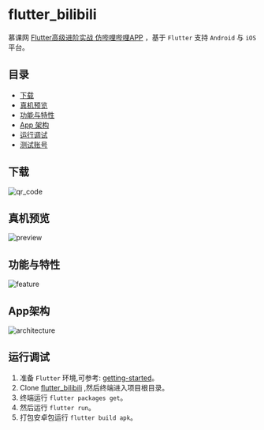# flutter_bilibili

慕课网 [Flutter高级进阶实战 仿哔哩哔哩APP](https://coding.imooc.com/class/487.html) ，基于 `Flutter` 支持 `Android` 与 `iOS` 平台。

## 目录

- [下载](#下载)
- [真机预览](#真机预览)
- [功能与特性](#功能与特性)
- [App 架构](#App架构)
- [运行调试](#运行调试)
- [测试账号](#测试账号)


## 下载

![qr_code](https://apk-1256738511.cos.ap-chengdu.myqcloud.com/FlutterBilibili/images/qr_code.png)

## 真机预览

![preview](https://coding.imooc.com/static/module/class/content/img/487/section1-main1.png)

## 功能与特性

![feature](https://raw.githubusercontent.com/wkl007/flutter_bilibili/master/screenshots/feature.png)

## App架构

![architecture](https://raw.githubusercontent.com/wkl007/flutter_bilibili/master/screenshots/architecture.png)

## 运行调试

1. 准备 `Flutter` 环境,可参考: [getting-started](<https://flutter-io.cn/docs/get-started/install>)。
2. Clone [flutter_bilibili](https://github.com/wkl007/flutter_bilibili.git) ,然后终端进入项目根目录。
3. 终端运行 `flutter packages get`。
4. 然后运行 `flutter run`。
5. 打包安卓包运行 `flutter build apk`。

